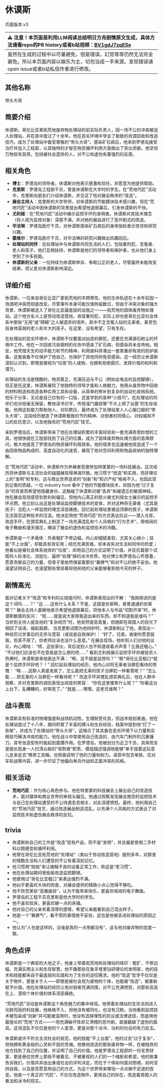 # 休谟斯
页面版本:v3
 

| :warning: 注意！本页面是利用LLM阅读总结明日方舟剧情原文生成，具体方法请看repo的PR history或者b站视频：[BV1gdJ7zqESe](https://www.bilibili.com/video/BV1gdJ7zqESe/)         |
|:----------------------------|
| 虽然在生成的过程中以尽量避免，但是错误，幻觉等等仍然无法完全避免。所以本页面内容以娱乐为主，切勿当成一手来源。发现错误请open issue或者b站私信作者进行修改。|



## 其他名称
带头大哥
## 简要介绍
休谟斯，哥伦比亚某拓荒地废弃物处理站的前实际负责人，因一场不公的冲突被送入处理站，并在其中度过了十余年。他在恶劣环境中学会了极致的资源回收和改造技巧，成为了处理站中备受尊敬的“带头大哥”。感染矿石病后，他来到罗德岛接受治疗并加入工程部，以其独特的才智在物资循环利用方面做出了突出贡献。他坚信万物皆有其用，包括被社会遗弃的人，对不公和虚伪有着强烈的反感。
## 相关角色
-   **博士**：罗德岛的领导者，休谟斯对他表示感激和信任，并愿意为他提供帮助。
-   **克里斯**：罗德岛工程部干员，曾是休谟斯在大学时的学生。在“荒地巧匠”活动中，克里斯向朋友们介绍休谟斯，并见证了他对展会秩序的“改造”。
-   **展会主持人**：克里斯的大学导师，对休谟斯的节能模块技术感兴趣，但在“荒地巧匠”活动中因休谟斯的背景提出希望他退居幕后，引发休谟斯的不快。
-   **尤利娅**：在“荒地巧匠”活动中展示监控手环的发明者。休谟斯对其技术理念（将人视为监控对象）深感不满，并对她的展品进行了恶作剧式的改造。
-   **华法琳**：罗德岛医疗干员，对休谟斯感染矿石病后的身体指标表示惊讶和研究兴趣。
-   **嘉维尔**：罗德岛医疗干员，对华法琳的研究兴趣做出风趣回应。
-   **处理站的同伴**：在处理站中与休谟斯共同生活的人们，包括重刑犯、含冤者、老人和孩子。他们互相扶持，休谟斯是他们的领导者和保护者，也从他们身上学到了许多技能。
-   **休谟斯的父亲**：一位持续为休谟斯申诉、争取公正的老人，尽管最终未能改变结果，但父爱对休谟斯影响深远。
## 详细介绍
休谟斯，一位来自哥伦比亚广袤拓荒地的丰蹄男性，他的生命轨迹在十余年前因一场酒吧冲突而彻底改变。尽管事件本身可能仅值拘留数日，但由于冲突对象的强大背景，休谟斯被送入了哥伦比亚最底层的设施之一——拓荒地的固体废弃物处理站。这个地方名义上是劳动改造营地，收容重刑犯，实际上却也是哥伦比亚社会体系中那些“无用”或“碍眼”之人被遗弃的场所，其中不乏含冤入狱的无辜者，甚至包括身体孱弱的老人和半大的孩子。在这里，没有希望，只有生存。

在处理站的恶劣环境中，休谟斯不仅要面对凶恶的罪犯，还要在充满源石粉尘的环境中工作。他在一次回收污染钢材的任务中感染了矿石病，但感染并未击垮他。相反，他凭借天生的动手能力和节约精神，利用废料拼凑出一套笨重却有效的防护装备。这套装备不仅保护了他自己，也保护了其他同伴免受感染。这一经历让休谟斯深刻认识到，即使是被视为“垃圾”的人或物，也拥有拒绝腐烂、发挥价值的权利和潜力。

处理站的生活是残酷的，物资匮乏，充满压迫与不公（例如会电击的监控脚镣）。但正是在这里，休谟斯展现了他独特的领导才能和人格魅力。他用从废弃物中回收的材料制造和改造各种实用工具和设备，从简单的修补到复杂的自动化收纳系统。他乐于分享，无论是自己仅有的一口饭，还是学到的各种“小技巧”。在处理站的同伴们也对他毫无保留，教他读书识字，传授溜门撬锁等“不大上得了台面”的生存技能。他用这些能力帮助他人，对抗欺压，最终成为了处理站里人人心服口服的“带头大哥”。这段经历塑造了休谟斯极致的节约精神、对弱者的同情心、对权威和不公的反抗意识，以及他独有的“荒地巧匠”技艺。

来到罗德岛后，休谟斯带来了他在处理站积累的丰富经验和一套充满奇思妙想的工具。他很快就在工程部找到了自己的位置，成为了固体废弃物处理方面的首席顾问，极大地提高了罗德岛的物资循环利用效率。他的宿舍也迅速被他改造成了一个由回收物品构成的、高度自动化的迷宫，展现了他对空间利用和物品收纳的独特理解。

在“荒地巧匠”活动中，休谟斯作为参展者受邀参加特里蒙的一场科技展会。这次经历将休谟斯与主流社会的碰撞展现得淋漓尽致。他习惯于“改造”和实用，而非理论上的“发明”和专利，这与商业世界追求的“创新”和“知识产权”格格不入，也因此受到记者的质疑。一位 industry host 看中了他的节能模块技术，却因为他“过于复杂”的背景而希望他隐藏身份，这触碰了休谟斯对被“丢弃”和被遗忘的敏感神经。他在展会现场感受到势利和偏见，但他内心真正的怒火被尤利娅女士展示的监控手环点燃。他立刻认出这是处理站监控脚镣技术的变体，并对这种将无辜者（尤其是孩子）当犯人一样监控的理念深恶痛绝。回忆起处理站里被迫顶罪的孩子，休谟斯无法容忍这种技术的泛滥。他决定用他“荒地巧匠”的方式表达抗议——潜入仓库，改造手环，在颁奖典礼上制造了一场充满混乱和个人风格的“行为艺术”，用喧闹的电子舞曲和漫天烟花，嘲讽了展会的虚伪和监控技术的冷酷。

休谟斯是一个矛盾体：外表粗犷不修边幅，内心却细腻柔软，尤其关心弱小；技能“不上台面”，却极其有效实用；经历充满苦难，却未丧失对生活和同伴的热爱；他看似是被社会体系抛弃的“垃圾”，却用自己的方式证明了价值，并反抗着那个试图将人标准化、流程化、最终“处理”掉的冰冷世界。他对博士和罗德岛心怀感激，愿意贡献自己的力量，但骨子里依然保留着那份“暴脾气”和对不公的绝不妥协。他渴望证明自己，也渴望那些曾经看轻他和他的父亲能够看到他今天的样子。
## 剧情高光
面对记者关于“改造”和专利的尖锐提问时，休谟斯表现出的不解：
“我刚刚说的是这个词吗......？”
“这......这有什么关系？不是，这就是衣架啊，普普通通的衣架啊？”
展会主持人委婉地表示希望他退居幕后，将他本人与作品“切割开来”时，休谟斯敏感的反问：
“呃......就是说大家用我造出来的东西，却不知道我是谁吗？”
当听到主持人提及他的“复杂经历”时，他突然提高音量，但随即在周围人的目光下咽回了话语，缩起肩膀。
当克里斯试图为他辩护时，休谟斯制止了他，表现出一种经历过世事后的无奈与宽容（或说是自我保护）：
“好了，兄弟。谢谢你愿意挺我，但真不用了，你老师应该也没什么恶意。”
在展会现场，他听到人们对他的议论，内心嘀咕：
“啧，这些家伙，背后说别人也不知道收着点声音？比我还粗心。”
“不过他们应该也不在意我是怎么想的吧......”
看到尤利娅展示监控手环并被投资人热捧时，休谟斯直率地表达不满：
“啊，这不就是监控吗？”
“那\*哥伦比亚粗口\*就是个监控手环好吧？！”
回忆起处理站的经历，他内心对将无辜者当罪犯看待的愤慨：
“唉......这群人真是发疯了，怎么能把无辜的孩子当罪犯一样看管呢？”
“怎么能......把无辜的人当罪犯一样看待呢？”
改造手环并搅乱颁奖典礼后，他在人群中观察，并对克里斯的调侃表现出顽皮的笑容：
“你在这里傻笑什么呢？”
“你看这台上台下，乱糟糟的，好笑死了。”
“就是......嘿嘿，这老兄谁啊？”
## 战斗表现
休谟斯具有标准的物理强度和战场机动性，生理耐受优良，但战术规划普通。他在处理站度过了十八年，期间积累了丰富的搏斗和生存经验，档案中提到他“打了一些架”，并成为了处理站的“带头大哥”，这暗示了其具备在恶劣环境下以力量和实用技巧解决冲突的能力。他在战斗中常使用自己改造的、由汽车门制作的沉重镰刀，其夸张造型有时能起到震慑作用。在罗德岛，他被划分为近卫干员，具体而言是擅长孤身一人扫清众敌的“收割者”职责，模组描述强调他能够“单手提着这玩意儿走来走去”携带工具箱，也侧面说明了他的力量和耐力。语音中包含单挑、应对车轮战等内容，进一步印证了他偏向单兵作战和正面冲突的风格。
## 相关活动
-   **荒地巧匠**：作为核心角色参与。他在特里蒙的科技展会上展出自己的改造技术，面对媒体和商业世界的审视与偏见。他通过观察发现展会推崇的监控技术与自己在处理站遭受的不公待遇息息相关，对此深感愤怒。最终，他利用自己的“荒地巧匠”技艺，通过改造展品制造混乱，以充满个人风格的方式表达了对监控技术和虚伪展会秩序的反抗。
## trivia
*   休谟斯称自己的工作是“改造”现有产品，而不是“发明”，并且偏爱使用二手材料以图便宜和循环利用。
*   他曾在哥伦比亚拓荒地的“处理站”（类似于劳动改造营地）服刑多年，对那里的残酷生活和人们遭受的不公有着深刻记忆。
*   他习惯用“拍拍”来让接触不良的设备正常工作，称这是“老习惯”。
*   他在处理站期间曾偷偷改造监控脚镣。
*   他使用过“哥伦比亚粗口”来表达强烈不满。
*   他似乎更喜欢大块的肉食，对展会提供的精致小点心觉得不够吃。
*   他不欣赏某些“高雅曲目”，认为不能带来快乐，更喜欢喧闹的电子舞曲。
*   罗德岛的工程干员克里斯是他大学时的学生。
*   他不喜欢软床，更喜欢硬一点的床铺。
*   他对自己的父亲有着深厚的感情，希望父亲能看到自己混出样子。
*   他是一个“暴脾气”，看不惯的事情绝不妥协，这也是他被丢进处理站的原因之一。
*   他认为“人也是这样的，没谁是真的一点用都没有”，这与他对废弃物的态度一致。
## 角色点评
休谟斯是一个典型的大地之子，他身上带着拓荒地和处理站的烙印：粗犷、不修边幅、充满实用主义和生存智慧。他不像那些在象牙塔里钻研理论的发明家，他的技术和技能都来自于最底层的实践和为了生存的迫切需求。他的“改造”哲学不仅仅是关于物件，更是关于人——即使是被社会视为废物的个体，也能被“改造”，被重新赋予价值。他在处理站的经历让他对弱者充满同情，对不公充满愤怒，对那些高高在上、漠视个体价值的体系深恶痛绝。

“荒地巧匠”活动是休谟斯这个角色魅力的集中体现。他带着处理站的生存法则进入光鲜亮丽的科技展，他格格不入，但他没有被同化，也没有沉默。当他看到监控技术被包装成“创新”并可能被滥用时，他没有选择理性的抗议或法律途径，而是用他最擅长的“荒地”方式——一场充满破坏性却又滑稽的恶作剧，直接戳破了虚伪的面具。这场混乱不仅仅是他的个人宣泄，更是对那个冰冷、功利的社会的有力反击。

休谟斯或许不符合主流社会的规范，他的技能“不上台面”，他的过去“过于复杂”，但他拥有黄金般的心灵和不屈的灵魂。他像他改造的那些废弃物一样，在被抛弃的地方找到了自己的位置，并证明了自己的价值。他是罗德岛工程部的一份宝贵财富，更是泰拉世界上那些不被看见、不被重视的人们的一个缩影和希望。他的故事告诉我们，价值并非由出身或社会的评判决定，而在于个体如何面对困境，如何坚持自我，以及是否愿意用自己的方式，为这个世界带来哪怕一点点微不足道的改变。他是一个真正的“巧匠”，不仅仅改造物件，更用自己的存在，改造着周围人的看法和冰冷的现实。